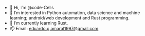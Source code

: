 - 👋 Hi, I’m @code-Cells
- 👀 I’m interested in Python automation, data science and machine learning; android/web development and Rust programming.
- 🌱 I’m currently learning Rust.
- 📫 Email: eduardo.g.amaral1997@gmail.com
